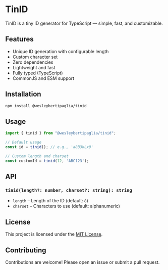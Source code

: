 # TinID

TinID is a tiny ID generator for TypeScript — simple, fast, and customizable.

## Features

* Unique ID generation with configurable length
* Custom character set
* Zero dependencies
* Lightweight and fast
* Fully typed (TypeScript)
* CommonJS and ESM support

## Installation

```bash
npm install @wesleybertipaglia/tinid
```

## Usage

```ts
import { tinid } from "@wesleybertipaglia/tinid";

// Default usage
const id = tinid(); // e.g., 'a8B3kLx9'

// Custom length and charset
const customId = tinid(12, 'ABC123');
```

## API

### `tinid(length?: number, charset?: string): string`

* `length` – Length of the ID (default: `8`)
* `charset` – Characters to use (default: alphanumeric)

## License

This project is licensed under the [MIT License](LICENSE).

## Contributing

Contributions are welcome! Please open an issue or submit a pull request.
